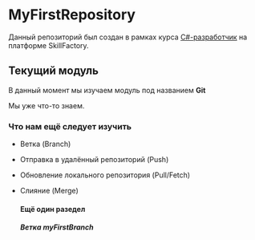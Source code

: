# MyFirstRepository
Данный репозиторий был создан в рамках курса [C#-разработчик](https://skillfactory.ru/csharp) на платформе SkillFactory.

## Текущий модуль
В данный момент мы изучаем модуль под названием **Git**

Мы уже что-то знаем.

### Что нам ещё следует изучить
* Ветка (Branch)
* Отправка в удалённый репозиторий (Push)
* Обновление локального репозитория (Pull/Fetch)
* Слияние (Merge)
 
  #### Ещё один разедел
  ##### Ветка myFirstBranch